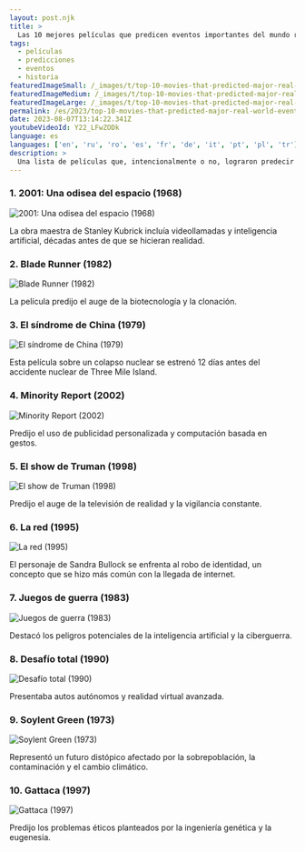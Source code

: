 ```yaml
---
layout: post.njk
title: >
  Las 10 mejores películas que predicen eventos importantes del mundo real
tags:
  - películas
  - predicciones
  - eventos
  - historia
featuredImageSmall: /_images/t/top-10-movies-that-predicted-major-real-world-events-cover-es-small.webp
featuredImageMedium: /_images/t/top-10-movies-that-predicted-major-real-world-events-cover-es-medium.webp
featuredImageLarge: /_images/t/top-10-movies-that-predicted-major-real-world-events-cover-es-large.webp
permalink: /es/2023/top-10-movies-that-predicted-major-real-world-events.html
date: 2023-08-07T13:14:22.341Z
youtubeVideoId: Y22_LFwZODk
language: es
languages: ['en', 'ru', 'ro', 'es', 'fr', 'de', 'it', 'pt', 'pl', 'tr']
description: >
  Una lista de películas que, intencionalmente o no, lograron predecir eventos importantes del mundo real años e incluso décadas antes de que ocurrieran.
---
```


### 1. 2001: Una odisea del espacio (1968)

![2001: Una odisea del espacio (1968)](/_images/9/912983c57701a2331eb938e37325edaa-medium.webp)

La obra maestra de Stanley Kubrick incluía videollamadas y inteligencia artificial, décadas antes de que se hicieran realidad.

### 2. Blade Runner (1982)

![Blade Runner (1982)](/_images/5/5ba0319dc60e6f239d7bf797bb5178c3-medium.webp)

La película predijo el auge de la biotecnología y la clonación.

### 3. El síndrome de China (1979)

![El síndrome de China (1979)](/_images/b/bc018f6d813ff6f4a7d16de71c71dad3-medium.webp)

Esta película sobre un colapso nuclear se estrenó 12 días antes del accidente nuclear de Three Mile Island.

### 4. Minority Report (2002)

![Minority Report (2002)](/_images/8/84e4a1beccb02a589be4a3ee9924a640-medium.webp)

Predijo el uso de publicidad personalizada y computación basada en gestos.

### 5. El show de Truman (1998)

![El show de Truman (1998)](/_images/3/376386bd13859bf22588a9ad45933728-medium.webp)

Predijo el auge de la televisión de realidad y la vigilancia constante.

### 6. La red (1995)

![La red (1995)](/_images/9/9fc490c2a3cacd890dfa3ddfa60bc111-medium.webp)

El personaje de Sandra Bullock se enfrenta al robo de identidad, un concepto que se hizo más común con la llegada de internet.

### 7. Juegos de guerra (1983)

![Juegos de guerra (1983)](/_images/b/b780699bc73be6b4d2ff1b9d95fe1f78-medium.webp)

Destacó los peligros potenciales de la inteligencia artificial y la ciberguerra.

### 8. Desafío total (1990)

![Desafío total (1990)](/_images/d/dca55b019e4ea8b8912051059febcc48-medium.webp)

Presentaba autos autónomos y realidad virtual avanzada.

### 9. Soylent Green (1973)

![Soylent Green (1973)](/_images/7/7fdf04abf01391f6567834dd59fcc2cf-medium.webp)

Representó un futuro distópico afectado por la sobrepoblación, la contaminación y el cambio climático.

### 10. Gattaca (1997)

![Gattaca (1997)](/_images/1/126aa0dca9a4735d92031dbfab34ce9b-medium.webp)

Predijo los problemas éticos planteados por la ingeniería genética y la eugenesia.

